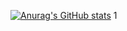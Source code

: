 [![Anurag's GitHub stats](https://github-readme-stats.vercel.app/api?username=Tarot-s)](https://github.com/anuraghazra/github-readme-stats)
1
